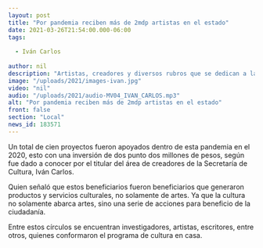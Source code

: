 ```yaml
---
layout: post
title: "Por pandemia reciben más de 2mdp artistas en el estado"
date: 2021-03-26T21:54:00.000-06:00
tags:
  
  - Iván Carlos
  
author: nil
description: "Artistas, creadores y diversos rubros que se dedican a la cultura."
image: "/uploads/2021/images-ivan.jpg"
video: "nil"
audio: "/uploads/2021/audio-MV04_IVAN_CARLOS.mp3"
alt: "Por pandemia reciben más de 2mdp artistas en el estado"
front: false
section: "Local"
news_id: 183571
---
```


Un total de cien proyectos fueron apoyados dentro de esta pandemia en el 2020, esto con una inversión de dos punto dos millones de pesos, según fue dado a conocer por el titular del área de creadores de la Secretaría de Cultura, Iván Carlos.

Quien señaló que estos beneficiarios fueron beneficiarios que generaron productos y servicios culturales, no solamente de artes. Ya que la cultura no solamente abarca artes, sino una serie de acciones para beneficio de la ciudadanía.

Entre estos círculos se encuentran investigadores, artistas, escritores, entre otros, quienes conformaron el programa de cultura en casa. 
